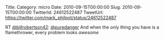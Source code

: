 Title: 
Category: micro
Date: 2010-09-15T00:00:00
Slug: 2010-09-15T00:00:00
TwitterId: 24612522487
TweetUrl: https://twitter.com/mark_philpot/status/24612522487

RT [@billrobertson42](https://twitter.com/billrobertson42): [@puredanger](https://twitter.com/puredanger) And when the only thing you have is a flamethrower, every problem looks *awesome*